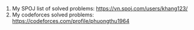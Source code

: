 1. My SPOJ list of solved problems: 
    https://vn.spoj.com/users/khang123/
 2. My codeforces solved problems:
    https://codeforces.com/profile/phuongthu1964

